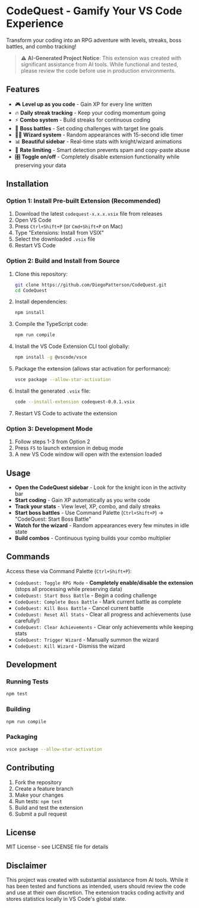 # CodeQuest - Gamify Your VS Code Experience

Transform your coding into an RPG adventure with levels, streaks, boss battles, and combo tracking!

> ⚠️ **AI-Generated Project Notice**: This extension was created with significant assistance from AI tools. While functional and tested, please review the code before use in production environments.

## Features
- 🎮 **Level up as you code** - Gain XP for every line written
- 🔥 **Daily streak tracking** - Keep your coding momentum going
- ⚡ **Combo system** - Build streaks for continuous coding
- 🐉 **Boss battles** - Set coding challenges with target line goals
- 🧙‍♂️ **Wizard system** - Random appearances with 15-second idle timer
- 📊 **Beautiful sidebar** - Real-time stats with knight/wizard animations
- 🎯 **Rate limiting** - Smart detection prevents spam and copy-paste abuse
- 🎛️ **Toggle on/off** - Completely disable extension functionality while preserving your data

## Installation

### Option 1: Install Pre-built Extension (Recommended)
1. Download the latest `codequest-x.x.x.vsix` file from releases
2. Open VS Code
3. Press `Ctrl+Shift+P` (or `Cmd+Shift+P` on Mac)
4. Type "Extensions: Install from VSIX"
5. Select the downloaded `.vsix` file
6. Restart VS Code

### Option 2: Build and Install from Source
1. Clone this repository:
   ```bash
   git clone https://github.com/DiegoPatterson/CodeQuest.git
   cd CodeQuest
   ```
2. Install dependencies:
   ```bash
   npm install
   ```
3. Compile the TypeScript code:
   ```bash
   npm run compile
   ```
4. Install the VS Code Extension CLI tool globally:
   ```bash
   npm install -g @vscode/vsce
   ```
5. Package the extension (allows star activation for performance):
   ```bash
   vsce package --allow-star-activation
   ```
6. Install the generated `.vsix` file:
   ```bash
   code --install-extension codequest-0.0.1.vsix
   ```
7. Restart VS Code to activate the extension

### Option 3: Development Mode
1. Follow steps 1-3 from Option 2
2. Press `F5` to launch extension in debug mode
3. A new VS Code window will open with the extension loaded

## Usage
- **Open the CodeQuest sidebar** - Look for the knight icon in the activity bar
- **Start coding** - Gain XP automatically as you write code
- **Track your stats** - View level, XP, combo, and daily streaks
- **Start boss battles** - Use Command Palette (`Ctrl+Shift+P`) → "CodeQuest: Start Boss Battle"
- **Watch for the wizard** - Random appearances every few minutes in idle state
- **Build combos** - Continuous typing builds your combo multiplier

## Commands
Access these via Command Palette (`Ctrl+Shift+P`):
- `CodeQuest: Toggle RPG Mode` - **Completely enable/disable the extension** (stops all processing while preserving data)
- `CodeQuest: Start Boss Battle` - Begin a coding challenge
- `CodeQuest: Complete Boss Battle` - Mark current battle as complete
- `CodeQuest: Kill Boss Battle` - Cancel current battle
- `CodeQuest: Reset All Stats` - Clear all progress and achievements (use carefully!)
- `CodeQuest: Clear Achievements` - Clear only achievements while keeping stats
- `CodeQuest: Trigger Wizard` - Manually summon the wizard
- `CodeQuest: Kill Wizard` - Dismiss the wizard

## Development

### Running Tests
```bash
npm test
```

### Building
```bash
npm run compile
```

### Packaging
```bash
vsce package --allow-star-activation
```

## Contributing
1. Fork the repository
2. Create a feature branch
3. Make your changes
4. Run tests: `npm test`
5. Build and test the extension
6. Submit a pull request

## License
MIT License - see LICENSE file for details

## Disclaimer
This project was created with substantial assistance from AI tools. While it has been tested and functions as intended, users should review the code and use at their own discretion. The extension tracks coding activity and stores statistics locally in VS Code's global state.